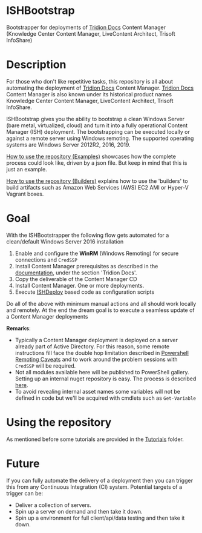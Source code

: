 # ISHBootstrap

Bootstrapper for deployments of [Tridion Docs](https://docs.rws.com) Content Manager (Knowledge Center Content Manager, LiveContent Architect, Trisoft InfoShare)

# Description
For those who don't like repetitive tasks, this repository is all about automating the deployment of [Tridion Docs](https://docs.rws.com) Content Manager.
[Tridion Docs](https://docs.rws.com) Content Manager is also known under its historical product names Knowledge Center Content Manager, LiveContent Architect, Trisoft InfoShare.

ISHBootstrap gives you the ability to bootstrap a clean Windows Server (bare metal, virtualized, cloud) and turn it into a fully operational Content Manager (ISH) deployment.
The bootstrapping can be executed locally or against a remote server using Windows remoting.
The supported operating systems are Windows Server 2012R2, 2016, 2019.

[How to use the repository (Examples)](Tutorials/How%20to%20use%20the%20repository%20(Examples).md) showcases how the complete process could look like, driven by a json file. 
But keep in mind that this is just an example.

[How to use the repository (Builders)](Tutorials/How%20to%20use%20the%20repository%20(Builders).md) explains how to use the 'builders' to build artifacts such as Amazon Web Services (AWS) EC2 AMI or Hyper-V Vagrant boxes.

# Goal
With the ISHBootstrapper the following flow gets automated for a clean/default Windows Server 2016 installation

1. Enable and configure the **WinRM** (Windows Remoting) for secure connections and `CredSSP`
1. Install Content Manager prerequisites as described in the [documentation](https://docs.rws.com), under the section 'Tridion Docs'.
1. Copy the deliverable of the Content Manager CD
1. Install Content Manager. One or more deployments.
1. Execute [ISHDeploy](https://powershellgallery.com/packages/ISHDeploy/) based code as configuration scripts

Do all of the above with minimum manual actions and all should work locally and remotely.
At the end the dream goal is to execute a seamless update of a Content Manager deployments

**Remarks**:

- Typically a Content Manager deployment is deployed on a server already part of Active Directory.
For this reason, some remote instructions fill face the double hop limitation described in [Powershell Remoting Caveats](https://sarafian.github.io/2016/07/05/remoting-caveats.html) and to work around the problem sessions with `CredSSP` will be required.
- Not all modules available here will be published to PowerShell gallery. Setting up an internal nuget repository is easy. The process is described [here](https://docs.nuget.org/create/hosting-your-own-nuget-feeds).
- To avoid revealing internal asset names some variables will not be defined in code but we'll be acquired with cmdlets such as `Get-Variable`

# Using the repository

As mentioned before some tutorials are provided in the [Tutorials](Tutorials) folder.

# Future

If you can fully automate the delivery of a deployment then you can trigger this from any Continuous Integration (CI) system. 
Potential targets of a trigger can be:

- Deliver a collection of servers.
- Spin up a server on demand and then take it down.
- Spin up a environment for full client/api/data testing and then take it down.